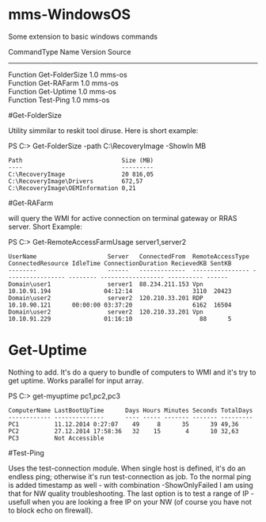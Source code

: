 # mms-WindowsOS
Some extension to basic windows commands

CommandType     Name                                               Version    Source                                              
-----------     ----                                               -------    ------                                              
Function        Get-FolderSize                                     1.0        mms-os                                              
Function        Get-RAFarm                                         1.0        mms-os                                              
Function        Get-Uptime                                         1.0        mms-os                                              
Function        Test-Ping                                          1.0        mms-os   


#Get-FolderSize

Utility simmilar to reskit tool diruse. Here is short example:

PS C:\> Get-FolderSize -path C:\RecoveryImage -ShowIn MB

    Path                            Size (MB)
    ----                            ---------
    C:\RecoveryImage                20 816,05 
    C:\RecoveryImage\Drivers        672,57   
    C:\RecoveryImage\OEMInformation 0,21     

    
#Get-RAFarm

will query the WMI for active connection on terminal gateway or RRAS server. Short Example:

PS C:\> Get-RemoteAccessFarmUsage server1,server2

    UserName                    Server   ConnectedFrom  RemoteAccessType ConnectedResource IdleTime ConnectionDuration RecievedKB SentKB
    --------                    ------   -------------  ---------------- ----------------- -------- ------------------ ---------- ------
    Domain\user1                server1  88.234.211.153 Vpn              10.10.91.194               04:12:14                 3110  20423
    Domain\user2                server2  120.210.33.201 RDP              10.10.90.121      00:00:00 03:37:20                 6162  16504
    Domain\user2                server2  120.210.33.201 Vpn              10.10.91.229               01:16:10                   88      5                     
 
# Get-Uptime

Nothing to add. It's do a query to bundle of computers to WMI and it's try to get uptime. Works parallel for input array.

  PS C:\> get-myuptime pc1,pc2,pc3
 
    ComputerName LastBootUpTime      Days Hours Minutes Seconds TotalDays
    ------------ --------------      ---- ----- ------- ------- ---------
    PC1          11.12.2014 0:27:07    49     8      35      39 49,36    
    PC2          27.12.2014 17:58:36   32    15       4      10 32,63    
    PC3          Not Accessible                                          
 
 
#Test-Ping

Uses the test-connection module. When single host is defined, it's do an endless ping; otherwise it's run test-connection as job. 
To the normal ping is added timestamp as well - with combination -ShowOnlyFailed I am using that for NW quality troubleshooting. 
The last option is to test a range of IP - usefull when you are looking a free IP on your NW (of course you have not to block echo on firewall).


